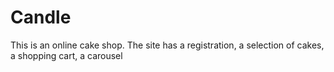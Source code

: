 # Candle
This is an online cake shop. The site has a registration, a selection of cakes, a shopping cart, a carousel
